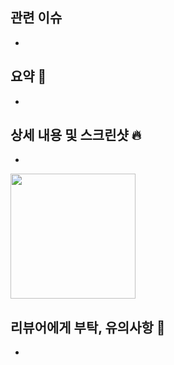 ## 관련 이슈

- 

## 요약 📝

- 

## 상세 내용 및 스크린샷 🔥

- 
<img src="" width="200px" />

## 리뷰어에게 부탁, 유의사항 🙏

- 
